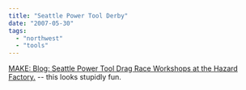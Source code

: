 ```yaml
---
title: "Seattle Power Tool Derby"
date: "2007-05-30"
tags: 
  - "northwest"
  - "tools"
---
```


[MAKE: Blog: Seattle Power Tool Drag Race Workshops at the Hazard Factory.](http://www.makezine.com/blog/archive/2007/05/seattle_power_tool_drag_r_1.html?CMP=OTC-0D6B48984890 "MAKE: Blog: Seattle Power Tool Drag Race Workshops at the Hazard Factory.") -- this looks stupidly fun.
